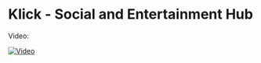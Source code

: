 # Klick - Social and Entertainment Hub
Video:

[![Video](https://img.youtube.com/vi/QMU3wpQUmUA/0.jpg)](https://youtu.be/QMU3wpQUmUA)
